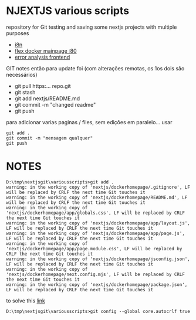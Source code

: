 # NJEXTJS various scripts

repository for Git testing and saving some nextjs projects with multiple purposes

- [i8n](https://github.com/jpinela/variousscripts/tree/main/nextjs/i8n)
- [flex docker mainpage :80](https://github.com/jpinela/variousscripts/tree/main/nextjs/dockerhomepage)
- [error analysis frontend](https://github.com/jpinela/variousscripts/tree/main/nextjs/EAF)

GIT notes
então para update foi (com alterações remotas, os 1os dois são necessários)
- git pull https:... repo.git
- git stash
- git add nextjs/README.md
- git commit -m "changed readme"
- git push

para adicionar varias paginas / files, sem edições em paralelo... usar 
```
git add .
git commit -m "mensagem qualquer"
git push
```


# NOTES

```
D:\tmp\nextjsgit\variousscripts>git add .
warning: in the working copy of 'nextjs/dockerhomepage/.gitignore', LF will be replaced by CRLF the next time Git touches it
warning: in the working copy of 'nextjs/dockerhomepage/README.md', LF will be replaced by CRLF the next time Git touches it
warning: in the working copy of 'nextjs/dockerhomepage/app/globals.css', LF will be replaced by CRLF the next time Git touches it
warning: in the working copy of 'nextjs/dockerhomepage/app/layout.js', LF will be replaced by CRLF the next time Git touches it
warning: in the working copy of 'nextjs/dockerhomepage/app/page.js', LF will be replaced by CRLF the next time Git touches it
warning: in the working copy of 'nextjs/dockerhomepage/app/page.module.css', LF will be replaced by CRLF the next time Git touches it
warning: in the working copy of 'nextjs/dockerhomepage/jsconfig.json', LF will be replaced by CRLF the next time Git touches it
warning: in the working copy of 'nextjs/dockerhomepage/next.config.mjs', LF will be replaced by CRLF the next time Git touches it
warning: in the working copy of 'nextjs/dockerhomepage/package.json', LF will be replaced by CRLF the next time Git touches it
```
to solve this [link](https://github.com/orgs/community/discussions/66838)
```
D:\tmp\nextjsgit\variousscripts>git config --global core.autocrlf true
```

